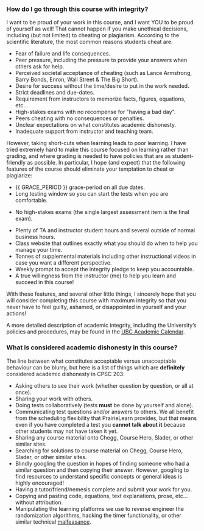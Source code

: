 ### How do I go through this course with integrity?

I want to be proud of your work in this course, and I want YOU to be proud of yourself as well!
That cannot happen if you make unethical decisions, including (but not limited) to cheating or plagiarism.
According to the scientific literature, the most common reasons students cheat are:

- Fear of failure and life consequences.
- Peer pressure, including the pressure to provide your answers when others ask for help.
- Perceived societal acceptance of cheating (such as Lance Armstrong, Barry Bonds, Enron, Wall Street & The Big Short).
- Desire for success without the time/desire to put in the work needed.
- Strict deadlines and due-dates.
- Requirement from instructors to memorize facts, figures, equations, etc...
- High-stakes exams with no recompense for "having a bad day".
- Peers cheating with no consequences or penalties.
- Unclear expectations on what constitutes academic dishonesty.
- Inadequate support from instructor and teaching team.

However, taking short-cuts when learning leads to poor learning.
I have tried extremely hard to make this course focused on learning rather than grading, and where grading is needed to have policies that are as student-friendly as possible.
In particular, I hope (and expect) that the following features of the course should eliminate your temptation to cheat or plagiarize:

- {{ GRACE_PERIOD }} grace-period on all due dates.
- Long testing window so you can start the tests when you are comfortable.
<!-- - Each test has a "bonus test" available one week later; for each test, we will take the better score of the pair. -->
- No high-stakes exams (the single largest assessment item is the final exam).
<!-- - All course assessments are completely open book, open notes, and open web (except for cheating websites like Chegg, CourseHero, Slader, Bartleby, etc...) -->
- Plenty of TA and instructor student hours and several outside of normal business hours.
- Class website that outlines exactly what you should do when to help you manage your time.
- Tonnes of supplemental materials including other instructional videos in case you want a different perspective.
- Weekly prompt to accept the integrity pledge to keep you accountable.
- A true willingness from the instructor (me) to help you learn and succeed in this course!

With these features, and several other little things, I sincerely hope that you will consider completing this course with maximum integrity so that you never have to feel guilty, ashamed, or disappointed in yourself and your actions!

A more detailed description of academic integrity, including the University’s policies and procedures, may be found in the [UBC Academic Calendar](https://vancouver.calendar.ubc.ca/campus-wide-policies-and-regulations/student-conduct-and-discipline/discipline-academic-misconduct).

### What is considered academic dishonesty in this course?

The line between what constitutes acceptable versus unacceptable behaviour can be blurry, but here is a list of things which are **definitely** considered academic dishonesty in CPSC 203:

- Asking others to see their work (whether question by question, or all at once).
- Sharing your work with others.
- Doing tests collaboratively (tests **must** be done by yourself and alone).
- Communicating test questions and/or answers to others.  We all benefit from the scheduling flexibility that PrairieLearn provides, but that means even if you have completed a test you **cannot talk about it** because other students may not have taken it yet.
- Sharing any course material onto Chegg, Course Hero, Slader, or other similar sites.
- Searching for solutions to course material on Chegg, Course Hero, Slader, or other similar sites.
- Blindly googling the question in hopes of finding someone who had a similar question and then copying their answer.  However, googling to find resources to understand specific concepts or general ideas is highly encouraged!
- Having a tutor/friend/nemesis complete and submit your work for you.
- Copying and pasting code, equations, text explanations, prose, etc... without attribution.
- Manipulating the learning platforms we use to reverse engineer the randomization algorithms, hacking the timer functionality, or other similar technical [malfeasance](https://dictionary.cambridge.org/dictionary/english/malfeasance).

